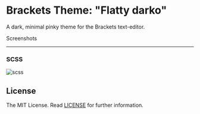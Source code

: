 Brackets Theme: "Flatty darko"
===

A dark, minimal pinky theme for the Brackets text-editor.


Screenshots

--- 

### SCSS

![scss](http://i.imgur.com/OJLaQYy.png)


License
---
The MIT License. Read [LICENSE](LICENSE) for further information.